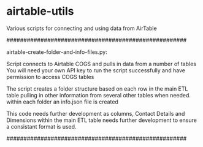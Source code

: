 # airtable-utils
Various scripts for connecting and using data from AirTable

#####################################################

airtable-create-folder-and-info-files.py:

  Script connects to Airtable COGS and pulls in data from a number of tables
  You will need your own API key to run the script successfully and have permission to access COGS tables

  The script creates a folder structure based on each row in the main ETL table pulling in other information from 
  several other tables when needed. within each folder an info.json file is created

  This code needs further development as columns, Contact Details and Dimensions within the main ETL table needs 
  further development to ensure a consistant format is used.  
  
#####################################################
